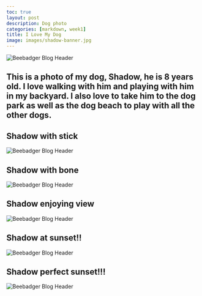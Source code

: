 ```yaml
---
toc: true
layout: post
description: Dog photo
categories: [markdown, week1]
title: I Love My Dog
image: images/shadow-banner.jpg
---
```


<img src="{{site.baseurl}}/images/shadow-banner.jpg" alt="Beebadger Blog Header">

## This is a photo of my dog, Shadow, he is 8 years old. I love walking with him and playing with him in my backyard. I also love to take him to the dog park as well as the dog beach to play with all the other dogs.

## Shadow with stick
<img src="{{site.baseurl}}/images/shadow-stick.jpg" alt="Beebadger Blog Header">

## Shadow with bone
<img src="{{site.baseurl}}/images/shadow-bone.jpg" alt="Beebadger Blog Header">

## Shadow enjoying view
<img src="{{site.baseurl}}/images/shadow-view.jpg" alt="Beebadger Blog Header">

## Shadow at sunset!!
<img src="{{site.baseurl}}/images/shadow-sunset.jpg" alt="Beebadger Blog Header">

## Shadow perfect sunset!!! 
<img src="{{site.baseurl}}/images/shadow-sunset-all.jpg" alt="Beebadger Blog Header">

